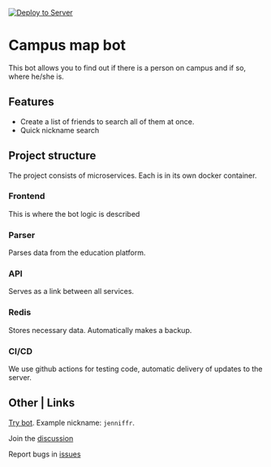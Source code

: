 [![Deploy to Server](https://github.com/DrVeles/friends_bot/actions/workflows/deploy.yml/badge.svg?branch=develop)](https://github.com/DrVeles/friends_bot/actions/workflows/deploy.yml)
# Campus map bot

This bot allows you to find out if there is a person on campus and if so, where he/she is. 

## Features

- Create a list of friends to search all of them at once.
- Quick nickname search
  

## Project structure
The project consists of microservices. Each is in its own docker container.

### Frontend
This is where the bot logic is described

### Parser
Parses data from the education platform.
  

### API
Serves as a link between all services. 
  

### Redis
Stores necessary data. Automatically makes a backup.
  
### CI/CD
 We use github actions for testing code, automatic delivery of updates to the server.
## Other | Links

[Try bot](https://t.me/kzn_campus_map_bot). Example nickname: `jenniffr`.

Join the [discussion](https://github.com/DrVeles/campus_map_bot/discussions)

Report bugs in [issues](https://github.com/DrVeles/campus_map_bot/issues)
